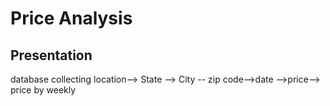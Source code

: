 # Price Analysis
## Presentation
database collecting
location--> 
State --> City -- zip code-->date -->price--> price by weekly
